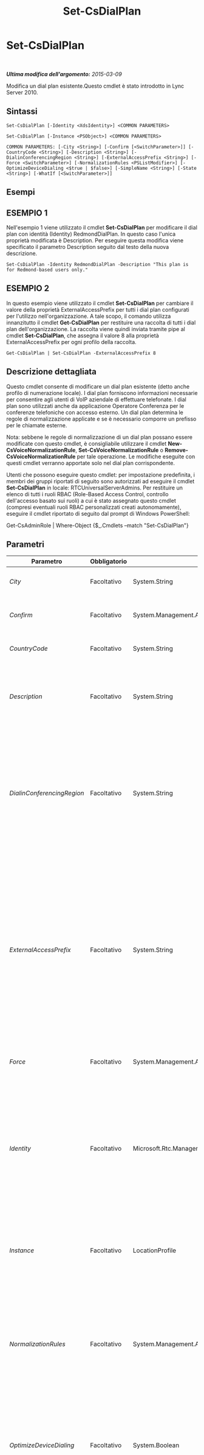 ﻿---
title: Set-CsDialPlan
TOCTitle: Set-CsDialPlan
ms:assetid: 80277dc6-8853-4cbd-87cb-e64f9e135d5f
ms:mtpsurl: https://technet.microsoft.com/it-it/library/Gg398644(v=OCS.15)
ms:contentKeyID: 49301133
ms.date: 08/24/2015
mtps_version: v=OCS.15
ms.translationtype: HT
---

# Set-CsDialPlan

 

_**Ultima modifica dell'argomento:** 2015-03-09_

Modifica un dial plan esistente.Questo cmdlet è stato introdotto in Lync Server 2010.

## Sintassi

    Set-CsDialPlan [-Identity <XdsIdentity>] <COMMON PARAMETERS>

    Set-CsDialPlan [-Instance <PSObject>] <COMMON PARAMETERS>

    COMMON PARAMETERS: [-City <String>] [-Confirm [<SwitchParameter>]] [-CountryCode <String>] [-Description <String>] [-DialinConferencingRegion <String>] [-ExternalAccessPrefix <String>] [-Force <SwitchParameter>] [-NormalizationRules <PSListModifier>] [-OptimizeDeviceDialing <$true | $false>] [-SimpleName <String>] [-State <String>] [-WhatIf [<SwitchParameter>]]

## Esempi

## ESEMPIO 1

Nell'esempio 1 viene utilizzato il cmdlet **Set-CsDialPlan** per modificare il dial plan con identità (Identity) RedmondDialPlan. In questo caso l'unica proprietà modificata è Description. Per eseguire questa modifica viene specificato il parametro Description seguito dal testo della nuova descrizione.

    Set-CsDialPlan -Identity RedmondDialPlan -Description "This plan is for Redmond-based users only."

## ESEMPIO 2

In questo esempio viene utilizzato il cmdlet **Set-CsDialPlan** per cambiare il valore della proprietà ExternalAccessPrefix per tutti i dial plan configurati per l'utilizzo nell'organizzazione. A tale scopo, il comando utilizza innanzitutto il cmdlet **Get-CsDialPlan** per restituire una raccolta di tutti i dial plan dell'organizzazione. La raccolta viene quindi inviata tramite pipe al cmdlet **Set-CsDialPlan**, che assegna il valore 8 alla proprietà ExternalAccessPrefix per ogni profilo della raccolta.

    Get-CsDialPlan | Set-CsDialPlan -ExternalAccessPrefix 8

## Descrizione dettagliata

Questo cmdlet consente di modificare un dial plan esistente (detto anche profilo di numerazione locale). I dial plan forniscono informazioni necessarie per consentire agli utenti di VoIP aziendale di effettuare telefonate. I dial plan sono utilizzati anche da applicazione Operatore Conferenza per le conferenze telefoniche con accesso esterno. Un dial plan determina le regole di normalizzazione applicate e se è necessario comporre un prefisso per le chiamate esterne.

Nota: sebbene le regole di normalizzazione di un dial plan possano essere modificate con questo cmdlet, è consigliabile utilizzare il cmdlet **New-CsVoiceNormalizationRule**, **Set-CsVoiceNormalizationRule** o **Remove-CsVoiceNormalizationRule** per tale operazione. Le modifiche eseguite con questi cmdlet verranno apportate solo nel dial plan corrispondente.

Utenti che possono eseguire questo cmdlet: per impostazione predefinita, i membri dei gruppi riportati di seguito sono autorizzati ad eseguire il cmdlet **Set-CsDialPlan** in locale: RTCUniversalServerAdmins. Per restituire un elenco di tutti i ruoli RBAC (Role-Based Access Control, controllo dell'accesso basato sui ruoli) a cui è stato assegnato questo cmdlet (compresi eventuali ruoli RBAC personalizzati creati autonomamente), eseguire il cmdlet riportato di seguito dal prompt di Windows PowerShell:

Get-CsAdminRole | Where-Object {$\_.Cmdlets –match "Set-CsDialPlan"}

## Parametri


<table>
<colgroup>
<col style="width: 25%" />
<col style="width: 25%" />
<col style="width: 25%" />
<col style="width: 25%" />
</colgroup>
<thead>
<tr class="header">
<th>Parametro</th>
<th>Obbligatorio</th>
<th>Tipo</th>
<th>Descrizione</th>
</tr>
</thead>
<tbody>
<tr class="odd">
<td><p><em>City</em></p></td>
<td><p>Facoltativo</p></td>
<td><p>System.String</p></td>
<td><p>Questo parametro non è utilizzato con questo cmdlet.</p></td>
</tr>
<tr class="even">
<td><p><em>Confirm</em></p></td>
<td><p>Facoltativo</p></td>
<td><p>System.Management.Automation.SwitchParameter</p></td>
<td><p>Viene visualizzata una richiesta di conferma prima di eseguire il comando.</p></td>
</tr>
<tr class="odd">
<td><p><em>CountryCode</em></p></td>
<td><p>Facoltativo</p></td>
<td><p>System.String</p></td>
<td><p>Questo parametro non è utilizzato con questo cmdlet.</p></td>
</tr>
<tr class="even">
<td><p><em>Description</em></p></td>
<td><p>Facoltativo</p></td>
<td><p>System.String</p></td>
<td><p>Una descrizione del dial plan: qual è il suo scopo, a quale tipo di utente si applica o qualsiasi altra informazione utile per identificare lo scopo del dial plan.</p>
<p>Numero massimo di caratteri: 512</p></td>
</tr>
<tr class="odd">
<td><p><em>DialinConferencingRegion</em></p></td>
<td><p>Facoltativo</p></td>
<td><p>System.String</p></td>
<td><p>Il nome dell'area geografica associata a questo dial plan. Specificare un valore per questo parametro se il dial plan sarà utilizzato per le conferenze telefoniche con accesso esterno. In questo modo è possibile assegnare il numero di accesso corretto quando l'organizzatore configura la conferenza. Per recuperare le aree geografiche disponibili è possibile chiamare il cmdlet <strong>Get-CsNetworkRegion</strong>.</p>
<p>Numero massimo di caratteri: 512</p></td>
</tr>
<tr class="even">
<td><p><em>ExternalAccessPrefix</em></p></td>
<td><p>Facoltativo</p></td>
<td><p>System.String</p></td>
<td><p>Un numero (o un set di numeri) che identifica la chiamata come esterna all'organizzazione. Ad esempio, per chiamare una linea esterna potrebbe essere necessario premere 9. Questo prefisso sarà ignorato dalle regole di normalizzazione, che saranno quindi applicate alla parte rimanente del numero.</p>
<p>Il parametro OptimizeDeviceDialing deve essere impostato su True affinché questo valore abbia effetto.</p>
<p>Il valore di questo parametro deve corrispondere all'espressione regolare [0-9]{1,4}. Significa che deve essere un valore con una lunghezza compresa tra una e quattro cifre e in cui ogni cifra è compresa tra 0 e 9.</p>
<p></p></td>
</tr>
<tr class="odd">
<td><p><em>Force</em></p></td>
<td><p>Facoltativo</p></td>
<td><p>System.Management.Automation.SwitchParameter</p></td>
<td><p>Consente di ignorare le richieste di conferma prima di apportare modifiche.</p></td>
</tr>
<tr class="even">
<td><p><em>Identity</em></p></td>
<td><p>Facoltativo</p></td>
<td><p>Microsoft.Rtc.Management.Xds.XdsIdentity</p></td>
<td><p>L'identificatore univoco che specifica l'ambito, o nel caso dei dial plan per utente, il nome, che identifica il dial plan da modificare. Ad esempio, l'identità di un sito deve essere immessa nel formato site:&lt;nomeSito&gt;, dove nomeSito è il nome del sito. Un dial plan nell'ambito del servizio sarà un servizio gateway PSTN o Registrar, il cui valore di identità è formattato come segue: Registrar:Redmond.litwareinc.com. Un'identità per utente viene immessa come un valore stringa univoco.</p></td>
</tr>
<tr class="odd">
<td><p><em>Instance</em></p></td>
<td><p>Facoltativo</p></td>
<td><p>LocationProfile</p></td>
<td><p>Consente di passare al cmdlet un riferimento a un oggetto anziché impostare singoli valori di parametro. Per recuperare questo riferimento a oggetto è possibile chiamare il cmdlet <strong>Get-CsDialPlan</strong>.</p></td>
</tr>
<tr class="even">
<td><p><em>NormalizationRules</em></p></td>
<td><p>Facoltativo</p></td>
<td><p>System.Management.Automation.PSListModifier</p></td>
<td><p>Un elenco di regole di normalizzazione applicate a questo dial plan.</p>
<p>Anche se l'elenco e le regole possono essere create direttamente con questo cmdlet, è consigliabile creare le regole di normalizzazione con il cmdlet <strong>New-CsVoiceNormalizationRule</strong>, che crea la regola e la assegna al dial plan specificato, modificandole con il cmdlet <strong>Set-CsVoiceNormalizationRule</strong>.</p>
<p></p></td>
</tr>
<tr class="odd">
<td><p><em>OptimizeDeviceDialing</em></p></td>
<td><p>Facoltativo</p></td>
<td><p>System.Boolean</p></td>
<td><p>Impostando questo parametro su True, alle chiamate esterne all'organizzazione sarà applicato il prefisso specificato nel parametro ExternalAccessPrefix. Questo valore può essere impostato su True solo se è stato specificato un valore per il parametro ExternalAccessPrefix.</p></td>
</tr>
<tr class="even">
<td><p><em>SimpleName</em></p></td>
<td><p>Facoltativo</p></td>
<td><p>System.String</p></td>
<td><p>Nome descrittivo del dial plan. I nomi dei dial plan devono essere univoci tra tutti i dial plan in una distribuzione di Lync Server.</p>
<p>La stringa può contenere fino a 256 caratteri. I caratteri validi sono le lettere dell'alfabeto e i numeri, il trattino (-), il punto (.), il segno più (+), il carattere di sottolineatura (_) e le parentesi (()).</p>
<p></p></td>
</tr>
<tr class="odd">
<td><p><em>State</em></p></td>
<td><p>Facoltativo</p></td>
<td><p>System.String</p></td>
<td><p>Questo parametro non è utilizzato con questo cmdlet.</p></td>
</tr>
<tr class="even">
<td><p><em>WhatIf</em></p></td>
<td><p>Facoltativo</p></td>
<td><p>System.Management.Automation.SwitchParameter</p></td>
<td><p>Descrive ciò che accadrebbe se si eseguisse il comando senza eseguirlo realmente.</p></td>
</tr>
</tbody>
</table>


## Tipi di input

Oggetto Microsoft.Rtc.Management.WritableConfig.Policy.Voice.LocationProfile. Consente di accettare l'input da pipeline di oggetti dial plan.

## Tipi restituiti

Il cmdlet **Set-CsDialPlan** non restituisce alcun oggetto o valore. Configura invece le istanze dell'oggetto Microsoft.Rtc.Management.WritableConfig.Policy.Voice.LocationProfile.

## Vedere anche

#### Ulteriori risorse

[New-CsDialPlan](new-csdialplan.md)  
[Remove-CsDialPlan](remove-csdialplan.md)  
[Get-CsDialPlan](get-csdialplan.md)  
[Grant-CsDialPlan](grant-csdialplan.md)  
[Test-CsDialPlan](test-csdialplan.md)  
[New-CsVoiceNormalizationRule](new-csvoicenormalizationrule.md)  
[Set-CsVoiceNormalizationRule](set-csvoicenormalizationrule.md)  
[Remove-CsVoiceNormalizationRule](remove-csvoicenormalizationrule.md)  
[Get-CsVoiceNormalizationRule](get-csvoicenormalizationrule.md)

